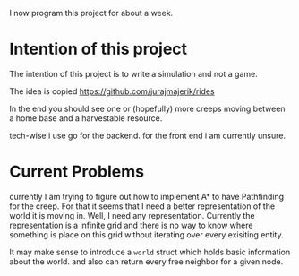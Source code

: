 I now program this project for about a week.

# Intention of this project
The intention of this project is to write a simulation and not a game.

The idea is copied https://github.com/jurajmajerik/rides

In the end you should see one or (hopefully) more creeps moving between a home base and a harvestable resource.

tech-wise i use go for the backend. for the front end i am currently unsure.



# Current Problems
currently I am trying to figure out how to implement A* to have Pathfinding for the creep. For that it seems that I need a better representation of the world it is moving in. Well, I need any representation. Currently the representation is a infinite grid and there is no way to know where something is place on this grid without iterating over every exisiting entity.

It may make sense to introduce a `world` struct which holds basic information about the world.
and also can return every free neighbor for a given node.
